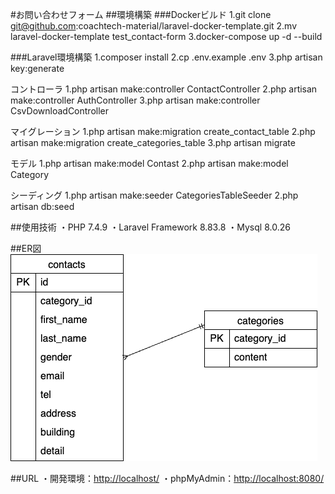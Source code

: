 #お問い合わせフォーム
##環境構築
###Dockerビルド
1.git clone git@github.com:coachtech-material/laravel-docker-template.git
2.mv laravel-docker-template test_contact-form
3.docker-compose up -d --build

###Laravel環境構築
1.composer install
2.cp .env.example .env
3.php artisan key:generate

コントローラ
1.php artisan make:controller ContactController
2.php artisan make:controller AuthController
3.php artisan make:controller CsvDownloadController

マイグレーション
1.php artisan make:migration create_contact_table
2.php artisan make:migration create_categories_table
3.php artisan migrate

モデル
1.php artisan make:model Contast
2.php artisan make:model Category

シーディング
1.php artisan make:seeder CategoriesTableSeeder
2.php artisan db:seed

##使用技術
・PHP  7.4.9
・Laravel Framework 8.83.8
・Mysql 8.0.26

##ER図
![Alt text](/src/database/image/ER.png)

##URL
・開発環境：<http://localhost/>
・phpMyAdmin：<http://localhost:8080/>
